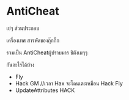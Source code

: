 # AntiCheat
เย่ๆ
ส่วนประกอบ

เครื่องเทศ
สารพัดของกุ๊กกิ๊ก

รวมเป็น AntiCheatผู้ปราบมาร ชิตังเมๆๆ

กันอะไรได้บ้าง
- Fly 
- Hack GM //เวลา Hax จะโดนเตะเหมือน Hack Fly
- UpdateAttributes HACK 
